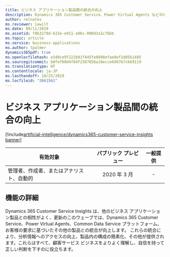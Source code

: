 ```yaml
---
title: ビジネス アプリケーション製品間の統合の向上
description: Dynamics 365 Customer Service、Power Virtual Agents などのビジネス アプリケーション製品間の統合の向上
author: relnotes
ms.reviewer: iawilt
ms.date: 09/11/2019
ms.assetid: f863278d-615e-e911-a96c-000d3a1c7bbb
ms.topic: article
ms.service: business-applications
ms.author: tpalmer
dynamics365pdf: true
ms.openlocfilehash: e340ce9f222b91f445fe0898efae8ef2d05b1485
ms.sourcegitcommit: b0fef00d4f04f2507056a10ecce699767c669119
ms.translationtype: HT
ms.contentlocale: ja-JP
ms.lasthandoff: 10/25/2019
ms.locfileid: "2661561"
---
```

# <a name="improved-integrations-across-business-application-products"></a>ビジネス アプリケーション製品間の統合の向上
[!include[artificial-intelligence/dynamics365-customer-service-insights banner](../includes/artificial-intelligence/dynamics365-customer-service-insights.md)]

| 有効対象    |  パブリック プレビュー | 一般提供 | 
| ---------- | :----------: |:----------: |
|管理者、作成者、またはアナリスト、自動的|2020 年 3 月| -|






## <a name="feature-details"></a>機能の詳細
<!--feature detail start -->
Dynamics 365 Customer Service Insights は、他のビジネス アプリケーション製品との相性がよく、更新のこのウェーブでは、Dynamics 365 Customer Service、Power Virtual Agents、Common Data Service プラットフォーム、お客様の要求に基づいたその他の製品との統合が向上します。 これらの統合により、分析情報へのアクセスの向上、製品内の構成の簡素化、その他が提供されます。これらはすべて、顧客サービス ビジネスをよりよく理解し、自信を持って正しい判断を下すのに役立ちます。
<!--feature detail end -->









